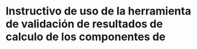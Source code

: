 # Instructivo de uso de la herramienta de validación de resultados de calculo de los componentes de 